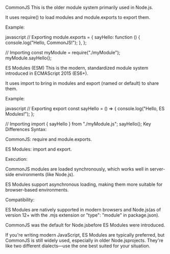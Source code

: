CommonJS
This is the older module system primarily used in Node.js.

It uses require() to load modules and module.exports to export them.

Example:

javascript
// Exporting
module.exports = {
  sayHello: function () {
    console.log("Hello, CommonJS!");
  },
};

// Importing
const myModule = require("./myModule");
myModule.sayHello();




ES Modules (ESM)
This is the modern, standardized module system introduced in ECMAScript 2015 (ES6+).

It uses import to bring in modules and export (named or default) to share them.

Example:

javascript
// Exporting
export const sayHello = () => {
  console.log("Hello, ES Modules!");
};

// Importing
import { sayHello } from "./myModule.js";
sayHello();
Key Differences
Syntax:

CommonJS: require and module.exports.

ES Modules: import and export.

Execution:

CommonJS modules are loaded synchronously, which works well in server-side environments (like Node.js).

ES Modules support asynchronous loading, making them more suitable for browser-based environments.

Compatibility:

ES Modules are natively supported in modern browsers and Node.js(as of version 12+ with the .mjs extension or "type": "module" in package.json).

CommonJS was the default for Node.jsbefore ES Modules were introduced.

If you're writing modern JavaScript, ES Modules are typically preferred, but CommonJS is still widely used, especially in older Node.jsprojects. They're like two different dialects—use the one best suited for your situation.